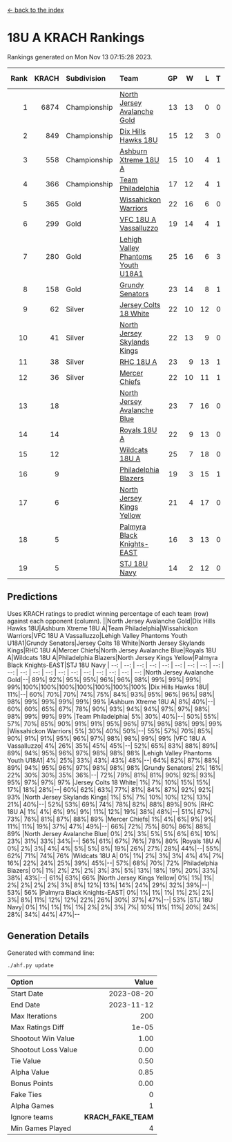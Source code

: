 [<- back to the index](readme.md)
# 18U A KRACH Rankings
Rankings generated on Mon Nov 13 07:15:28 2023.

Rank|KRACH|Subdivision|Team|GP|W|L|T|OTW|OTL|SoS|Exp Wins|Win Diff
---:|---:|:---|:---|---:|---:|---:|---:|---:|---:|---:|---:|---:
1|6874|Championship|[North Jersey Avalanche Gold](https://gamesheetstats.com/seasons/3659/teams/140737/schedule)|13|13|0|0|0|0|91|13.8|-0.0
2|849|Championship|[Dix Hills Hawks 18U](https://gamesheetstats.com/seasons/3659/teams/140731/schedule)|15|12|3|0|1|0|597|12.9|0.0
3|558|Championship|[Ashburn Xtreme 18U A](https://gamesheetstats.com/seasons/3659/teams/140730/schedule)|15|10|4|1|1|0|271|11.4|0.0
4|366|Championship|[Team Philadelphia](https://gamesheetstats.com/seasons/3659/teams/140745/schedule)|17|12|4|1|0|0|222|13.4|0.0
5|365|Gold|[Wissahickon Warriors](https://gamesheetstats.com/seasons/3659/teams/140748/schedule)|22|16|6|0|0|0|220|16.9|0.0
6|299|Gold|[VFC 18U A Vassalluzzo](https://gamesheetstats.com/seasons/3659/teams/140746/schedule)|19|14|4|1|2|1|144|15.4|0.0
7|280|Gold|[Lehigh Valley Phantoms Youth U18A1](https://gamesheetstats.com/seasons/3659/teams/140734/schedule)|25|16|6|3|0|0|193|18.4|0.0
8|158|Gold|[Grundy Senators](https://gamesheetstats.com/seasons/3659/teams/140732/schedule)|23|14|8|1|0|0|198|15.4|0.0
9|62|Silver|[Jersey Colts 18 White](https://gamesheetstats.com/seasons/3659/teams/140733/schedule)|22|10|12|0|0|2|1024|10.9|0.0
10|41|Silver|[North Jersey Skylands Kings](https://gamesheetstats.com/seasons/3659/teams/140739/schedule)|22|13|9|0|1|1|950|13.9|0.0
11|38|Silver|[RHC 18U A](https://gamesheetstats.com/seasons/3659/teams/140742/schedule)|23|9|13|1|0|1|180|10.4|0.0
12|36|Silver|[Mercer Chiefs](https://gamesheetstats.com/seasons/3659/teams/140735/schedule)|22|10|11|1|0|1|671|11.4|0.0
13|18||[North Jersey Avalanche Blue](https://gamesheetstats.com/seasons/3659/teams/140736/schedule)|23|7|16|0|0|1|166|7.9|0.0
14|14||[Royals 18U A](https://gamesheetstats.com/seasons/3659/teams/140743/schedule)|22|9|13|0|1|0|112|9.9|0.0
15|12||[Wildcats 18U A](https://gamesheetstats.com/seasons/3659/teams/140747/schedule)|25|7|18|0|1|1|854|7.9|0.0
16|9||[Philadelphia Blazers](https://gamesheetstats.com/seasons/3659/teams/140741/schedule)|19|3|15|1|0|2|173|4.4|0.0
17|6||[North Jersey Kings Yellow](https://gamesheetstats.com/seasons/3659/teams/140738/schedule)|21|4|17|0|1|0|390|4.9|0.0
18|5||[Palmyra Black Knights-EAST](https://gamesheetstats.com/seasons/3659/teams/140740/schedule)|16|3|13|0|2|0|114|3.9|0.0
19|5||[STJ 18U Navy](https://gamesheetstats.com/seasons/3659/teams/140744/schedule)|14|2|12|0|0|0|119|2.9|0.0

## Predictions
Uses KRACH ratings to predict winning percentage of each team (row) against each opponent (column).
||North Jersey Avalanche Gold|Dix Hills Hawks 18U|Ashburn Xtreme 18U A|Team Philadelphia|Wissahickon Warriors|VFC 18U A Vassalluzzo|Lehigh Valley Phantoms Youth U18A1|Grundy Senators|Jersey Colts 18 White|North Jersey Skylands Kings|RHC 18U A|Mercer Chiefs|North Jersey Avalanche Blue|Royals 18U A|Wildcats 18U A|Philadelphia Blazers|North Jersey Kings Yellow|Palmyra Black Knights-EAST|STJ 18U Navy
| --: | --: | --: | --: | --: | --: | --: | --: | --: | --: | --: | --: | --: | --: | --: | --: | --: | --: | --: | --: 
|North Jersey Avalanche Gold|--| 89%| 92%| 95%| 95%| 96%| 96%| 98%| 99%| 99%| 99%| 99%|100%|100%|100%|100%|100%|100%|100%
|Dix Hills Hawks 18U| 11%|--| 60%| 70%| 70%| 74%| 75%| 84%| 93%| 95%| 96%| 96%| 98%| 98%| 99%| 99%| 99%| 99%| 99%
|Ashburn Xtreme 18U A|  8%| 40%|--| 60%| 60%| 65%| 67%| 78%| 90%| 93%| 94%| 94%| 97%| 97%| 98%| 98%| 99%| 99%| 99%
|Team Philadelphia|  5%| 30%| 40%|--| 50%| 55%| 57%| 70%| 85%| 90%| 91%| 91%| 95%| 96%| 97%| 98%| 98%| 99%| 99%
|Wissahickon Warriors|  5%| 30%| 40%| 50%|--| 55%| 57%| 70%| 85%| 90%| 91%| 91%| 95%| 96%| 97%| 98%| 98%| 99%| 99%
|VFC 18U A Vassalluzzo|  4%| 26%| 35%| 45%| 45%|--| 52%| 65%| 83%| 88%| 89%| 89%| 94%| 95%| 96%| 97%| 98%| 98%| 98%
|Lehigh Valley Phantoms Youth U18A1|  4%| 25%| 33%| 43%| 43%| 48%|--| 64%| 82%| 87%| 88%| 89%| 94%| 95%| 96%| 97%| 98%| 98%| 98%
|Grundy Senators|  2%| 16%| 22%| 30%| 30%| 35%| 36%|--| 72%| 79%| 81%| 81%| 90%| 92%| 93%| 95%| 97%| 97%| 97%
|Jersey Colts 18 White|  1%|  7%| 10%| 15%| 15%| 17%| 18%| 28%|--| 60%| 62%| 63%| 77%| 81%| 84%| 87%| 92%| 92%| 93%
|North Jersey Skylands Kings|  1%|  5%|  7%| 10%| 10%| 12%| 13%| 21%| 40%|--| 52%| 53%| 69%| 74%| 78%| 82%| 88%| 89%| 90%
|RHC 18U A|  1%|  4%|  6%|  9%|  9%| 11%| 12%| 19%| 38%| 48%|--| 51%| 67%| 73%| 76%| 81%| 87%| 88%| 89%
|Mercer Chiefs|  1%|  4%|  6%|  9%|  9%| 11%| 11%| 19%| 37%| 47%| 49%|--| 66%| 72%| 75%| 80%| 86%| 88%| 89%
|North Jersey Avalanche Blue|  0%|  2%|  3%|  5%|  5%|  6%|  6%| 10%| 23%| 31%| 33%| 34%|--| 56%| 61%| 67%| 76%| 78%| 80%
|Royals 18U A|  0%|  2%|  3%|  4%|  4%|  5%|  5%|  8%| 19%| 26%| 27%| 28%| 44%|--| 55%| 62%| 71%| 74%| 76%
|Wildcats 18U A|  0%|  1%|  2%|  3%|  3%|  4%|  4%|  7%| 16%| 22%| 24%| 25%| 39%| 45%|--| 57%| 68%| 70%| 72%
|Philadelphia Blazers|  0%|  1%|  2%|  2%|  2%|  3%|  3%|  5%| 13%| 18%| 19%| 20%| 33%| 38%| 43%|--| 61%| 63%| 66%
|North Jersey Kings Yellow|  0%|  1%|  1%|  2%|  2%|  2%|  2%|  3%|  8%| 12%| 13%| 14%| 24%| 29%| 32%| 39%|--| 53%| 56%
|Palmyra Black Knights-EAST|  0%|  1%|  1%|  1%|  1%|  2%|  2%|  3%|  8%| 11%| 12%| 12%| 22%| 26%| 30%| 37%| 47%|--| 53%
|STJ 18U Navy|  0%|  1%|  1%|  1%|  1%|  2%|  2%|  3%|  7%| 10%| 11%| 11%| 20%| 24%| 28%| 34%| 44%| 47%|--

## Generation Details

Generated with command line:
```
./ahf.py update
```

| Option | Value |
| :----- | ----: |
| Start Date | 2023-08-20 |
| End Date | 2023-11-12 |
| Max Iterations | 200 |
| Max Ratings Diff | 1e-05 |
| Shootout Win Value | 1.00 |
| Shootout Loss Value | 0.00 |
| Tie Value | 0.50 |
| Alpha Value | 0.85 |
| Bonus Points | 0.00 |
| Fake Ties | 0 |
| Alpha Games | 1 |
| Ignore teams | __KRACH_FAKE_TEAM__ |
| Min Games Played | 4 |

